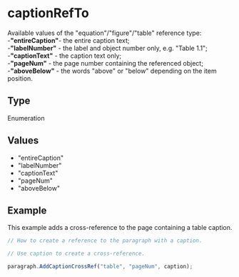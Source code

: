 # captionRefTo

Available values of the "equation"/"figure"/"table" reference type:\
-**"entireCaption"**- the entire caption text;\
-**"labelNumber"** - the label and object number only, e.g. "Table 1.1";\
-**"captionText"** - the caption text only;\
-**"pageNum"** - the page number containing the referenced object;\
-**"aboveBelow"** - the words "above" or "below" depending on the item position.

## Type

Enumeration

## Values

- "entireCaption"
- "labelNumber"
- "captionText"
- "pageNum"
- "aboveBelow"


## Example

This example adds a cross-reference to the page containing a table caption.

```javascript editor-docx
// How to create a reference to the paragraph with a caption.

// Use caption to create a cross-reference.

paragraph.AddCaptionCrossRef("table", "pageNum", caption);
```
